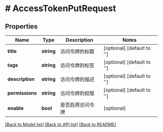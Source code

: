 # # AccessTokenPutRequest

## Properties

Name | Type | Description | Notes
------------ | ------------- | ------------- | -------------
**title** | **string** | 访问令牌的标题 | [optional] [default to '']
**tags** | **string** | 访问令牌的标签 | [optional] [default to '']
**description** | **string** | 访问令牌的描述 | [optional] [default to '']
**permissions** | **string** | 访问令牌的权限 | [optional] [default to '']
**enable** | **bool** | 是否启用访问令牌 | [optional]

[[Back to Model list]](../../README.md#models) [[Back to API list]](../../README.md#endpoints) [[Back to README]](../../README.md)
